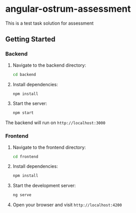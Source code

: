 # angular-ostrum-assessment
This is a test task solution for assessment


## Getting Started

### Backend
1. Navigate to the backend directory:
    ```bash
    cd backend
    ```
2. Install dependencies:
    ```bash
    npm install
    ```
3. Start the server:
    ```bash
    npm start
    ```
The backend will run on `http://localhost:3000`

### Frontend
1. Navigate to the frontend directory:
    ```bash
    cd frontend
    ```
2. Install dependencies:
    ```bash
    npm install
    ```
3. Start the development server:
    ```bash
    ng serve
    ```
4. Open your browser and visit `http://localhost:4200`